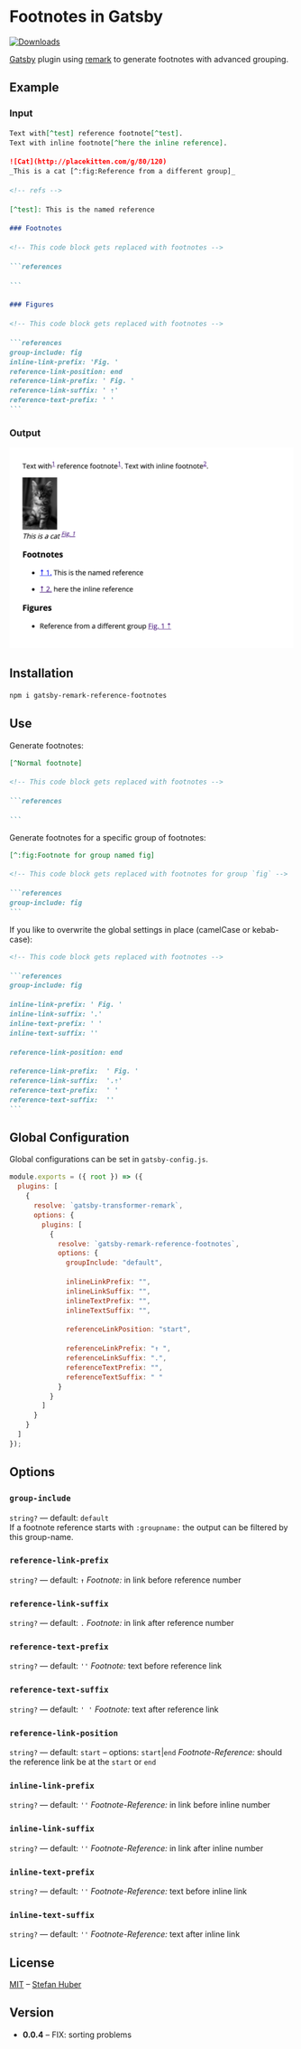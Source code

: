 # Footnotes in Gatsby

[![Downloads][downloads-badge]][downloads]

[Gatsby][gatsby] plugin using [remark][remark] to generate footnotes with advanced grouping.


## Example

### Input

````md
Text with[^test] reference footnote[^test].
Text with inline footnote[^here the inline reference].

![Cat](http://placekitten.com/g/80/120)
_This is a cat [^:fig:Reference from a different group]_

<!-- refs -->

[^test]: This is the named reference

### Footnotes

<!-- This code block gets replaced with footnotes -->

```references

```

### Figures

<!-- This code block gets replaced with footnotes -->

```references
group-include: fig
inline-link-prefix: 'Fig. '
reference-link-position: end
reference-link-prefix: ' Fig. '
reference-link-suffix: ' ⇡'
reference-text-prefix: ' '
```
````

### Output

![example output](./example/doc.png)

## Installation

```sh
npm i gatsby-remark-reference-footnotes
```

## Use

Generate footnotes:

````md
[^Normal footnote]

<!-- This code block gets replaced with footnotes -->

```references

```
````

Generate footnotes for a specific group of footnotes:

````md
[^:fig:Footnote for group named fig]

<!-- This code block gets replaced with footnotes for group `fig` -->

```references
group-include: fig
```
````

If you like to overwrite the global settings in place (camelCase or kebab-case):

````md
<!-- This code block gets replaced with footnotes -->

```references
group-include: fig

inline-link-prefix: ' Fig. '
inline-link-suffix: '.'
inline-text-prefix: ' '
inline-text-suffix: ''

reference-link-position: end

reference-link-prefix:  ' Fig. '
reference-link-suffix:  '.⇡'
reference-text-prefix:  ' '
reference-text-suffix:  ''
```
````

## Global Configuration

Global configurations can be set in `gatsby-config.js`.

```js
module.exports = ({ root }) => ({
  plugins: [
    {
      resolve: `gatsby-transformer-remark`,
      options: {
        plugins: [
          {
            resolve: `gatsby-remark-reference-footnotes`,
            options: {
              groupInclude: "default",

              inlineLinkPrefix: "",
              inlineLinkSuffix: "",
              inlineTextPrefix: "",
              inlineTextSuffix: "",

              referenceLinkPosition: "start",

              referenceLinkPrefix: "↑ ",
              referenceLinkSuffix: ".",
              referenceTextPrefix: "",
              referenceTextSuffix: " "
            }
          }
        ]
      }
    }
  ]
});
```

## Options

### `group-include`

`string?` — default: `default`  
If a footnote reference starts with `:groupname:` the output can be filtered by this group-name.

### `reference-link-prefix`

`string?` — default: `↑`
_Footnote:_ in link before reference number

### `reference-link-suffix`

`string?` — default: `.`
_Footnote:_ in link after reference number

### `reference-text-prefix`

`string?` — default: `''`
_Footnote:_ text before reference link

### `reference-text-suffix`

`string?` — default: `' '`
_Footnote:_ text after reference link

### `reference-link-position`

`string?` — default: `start` – options: `start`|`end`
_Footnote-Reference:_ should the reference link be at the `start` or `end`

### `inline-link-prefix`

`string?` — default: `''`
_Footnote-Reference:_ in link before inline number

### `inline-link-suffix`

`string?` — default: `''`
_Footnote-Reference:_ in link after inline number

### `inline-text-prefix`

`string?` — default: `''`
_Footnote-Reference:_ text before inline link

### `inline-text-suffix`

`string?` — default: `''`
_Footnote-Reference:_ text after inline link

## License

[MIT][license] – [Stefan Huber][author]

<!-- Definitions -->

[gatsby]: https://www.gatsbyjs.org/
[remark]: https://github.com/remarkjs/remark
[downloads]: https://www.npmjs.com/package/gatsby-remark-reference-footnotes
[downloads-badge]: https://img.shields.io/npm/v/gatsby-remark-reference-footnotes.svg
[license]: https://opensource.org/licenses/MIT
[author]: http://signalwerk.ch/

## Version

- **0.0.4** – FIX: sorting problems
